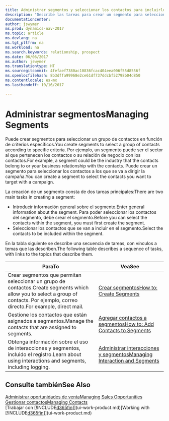```yaml
---
title: Administrar segmentos y seleccionar los contactos para incluirlos
description: "Describe las tareas para crear un segmento para seleccionar un grupo de contactos según criterios específicos, por ejemplo, contactos de un determinado sector al que desee dirigirse."
documentationcenter: 
author: jswymer
ms.prod: dynamics-nav-2017
ms.topic: article
ms.devlang: na
ms.tgt_pltfrm: na
ms.workload: na
ms.search.keywords: relationship, prospect
ms.date: 06/06/2017
ms.author: jswymer
ms.translationtype: HT
ms.sourcegitcommit: 4fefaef7380ac10836fcac404eea006f55d8556f
ms.openlocfilehash: 8b3dffa99968e2ce61df737ddcbf52798b04d850
ms.contentlocale: es-mx
ms.lasthandoff: 10/16/2017

---
```

# <a name="managing-segments"></a><span data-ttu-id="1a034-103">Administrar segmentos</span><span class="sxs-lookup"><span data-stu-id="1a034-103">Managing Segments</span></span>
<span data-ttu-id="1a034-104">Puede crear segmentos para seleccionar un grupo de contactos en función de criterios específicos.</span><span class="sxs-lookup"><span data-stu-id="1a034-104">You create segments to select a group of contacts according to specific criteria.</span></span> <span data-ttu-id="1a034-105">Por ejemplo, un segmento puede ser el sector al que pertenecen los contactos o su relación de negocio con los contactos.</span><span class="sxs-lookup"><span data-stu-id="1a034-105">For example, a segment could be the industry that the contacts belong to or your business relationship with the contacts.</span></span> <span data-ttu-id="1a034-106">Puede crear un segmento para seleccionar los contactos a los que se va a dirigir la campaña.</span><span class="sxs-lookup"><span data-stu-id="1a034-106">You can create a segment to select the contacts you want to target with a campaign.</span></span>

<span data-ttu-id="1a034-107">La creación de un segmento consta de dos tareas principales:</span><span class="sxs-lookup"><span data-stu-id="1a034-107">There are two main tasks in creating a segment:</span></span>

* <span data-ttu-id="1a034-108">Introducir información general sobre el segmento.</span><span class="sxs-lookup"><span data-stu-id="1a034-108">Enter general information about the segment.</span></span> <span data-ttu-id="1a034-109">Para poder seleccionar los contactos del segmento, debe crear el segmento.</span><span class="sxs-lookup"><span data-stu-id="1a034-109">Before you can select the contacts within the segment, you must first create the segment.</span></span>
* <span data-ttu-id="1a034-110">Seleccionar los contactos que se van a incluir en el segmento.</span><span class="sxs-lookup"><span data-stu-id="1a034-110">Select the contacts to be included within the segment.</span></span>

<span data-ttu-id="1a034-111">En la tabla siguiente se describe una secuencia de tareas, con vínculos a temas que las describen.</span><span class="sxs-lookup"><span data-stu-id="1a034-111">The following table describes a sequence of tasks, with links to the topics that describe them.</span></span> 

| <span data-ttu-id="1a034-112">Para</span><span class="sxs-lookup"><span data-stu-id="1a034-112">To</span></span> | <span data-ttu-id="1a034-113">Vea</span><span class="sxs-lookup"><span data-stu-id="1a034-113">See</span></span> |
| --- | --- |
| <span data-ttu-id="1a034-114">Crear segmentos que permitan seleccionar un grupo de contactos.</span><span class="sxs-lookup"><span data-stu-id="1a034-114">Create segments which allow you to select a group of contacts.</span></span> <span data-ttu-id="1a034-115">Por ejemplo, correo directo.</span><span class="sxs-lookup"><span data-stu-id="1a034-115">For example, direct mail.</span></span> |[<span data-ttu-id="1a034-116">Crear segmentos</span><span class="sxs-lookup"><span data-stu-id="1a034-116">How to: Create Segments</span></span>](marketing-how-create-segment.md) |
| <span data-ttu-id="1a034-117">Gestione los contactos que están asignados a segmentos.</span><span class="sxs-lookup"><span data-stu-id="1a034-117">Manage the contacts that are assigned to segments.</span></span> |[<span data-ttu-id="1a034-118">Agregar contactos a segmentos</span><span class="sxs-lookup"><span data-stu-id="1a034-118">How to: Add Contacts to Segments</span></span>](marketing-add-contact-segment.md) |
| <span data-ttu-id="1a034-119">Obtenga información sobre el uso de interacciones y segmentos, incluido el registro.</span><span class="sxs-lookup"><span data-stu-id="1a034-119">Learn about using interactions and segments, including logging.</span></span> |[<span data-ttu-id="1a034-120">Administrar interacciones y segmentos</span><span class="sxs-lookup"><span data-stu-id="1a034-120">Managing Interaction and Segments</span></span>](marketing-interaction-segments.md) |

## <a name="see-also"></a><span data-ttu-id="1a034-121">Consulte también</span><span class="sxs-lookup"><span data-stu-id="1a034-121">See Also</span></span>
[<span data-ttu-id="1a034-122">Administrar oportunidades de venta</span><span class="sxs-lookup"><span data-stu-id="1a034-122">Managing Sales Opportunities</span></span>](marketing-manage-sales-opportunities.md)  
[<span data-ttu-id="1a034-123">Gestionar contactos</span><span class="sxs-lookup"><span data-stu-id="1a034-123">Managing Contacts</span></span>](marketing-contacts.md)  
<span data-ttu-id="1a034-124">[Trabajar con [!INCLUDE[d365fin](includes/d365fin_md.md)]](ui-work-product.md)</span><span class="sxs-lookup"><span data-stu-id="1a034-124">[Working with [!INCLUDE[d365fin](includes/d365fin_md.md)]](ui-work-product.md)</span></span>

